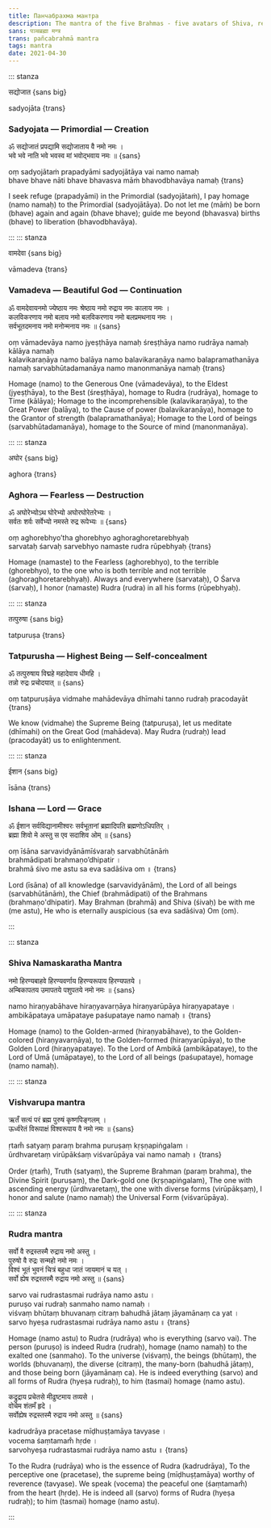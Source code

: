 ```yaml
---
title: Панчабрахма мантра
description: The mantra of the five Brahmas - five avatars of Shiva, responsible for the creation, maintenance, destruction of the Universe, as well as the concealment and revelation of their true nature in it.
sans: पञ्चब्रह्मा मन्त्र
trans: pañcabrahmā mantra
tags: mantra
date: 2021-04-30
---
```


::: stanza

सद्योजात {sans big}

sadyojāta {trans}

### Sadyojata — Primordial — Creation

ॐ सद्योजातं प्रपद्यामि सद्योजाताय वै नमो नमः ।  
भवे भवे नाति भवे भवस्व मां भवोद्भवाय नमः ॥ {sans}

оṃ sadyojātaṁ prapadyāmi sadyojātāya vai namo namaḥ  
bhave bhave nāti bhave bhavasva māṁ bhavodbhavāya namaḥ {trans}

I seek refuge (prapadyāmi) in the Primordial (sadyojātaṁ), I pay homage (namo namaḥ) to the Primordial (sadyojātāya).
Do not let me (māṁ) be born (bhave) again and again (bhave bhave); guide me beyond (bhavasva) births (bhave) to liberation (bhavodbhavāya).

:::
::: stanza

वामदेवा {sans big}

vāmadeva {trans}

### Vamadeva — Beautiful God — Continuation

ॐ वामदेवायनमो ज्येष्ठाय नमः श्रेष्ठाय नमो रुद्राय नमः कालाय नमः ।  
कलविकरणाय नमो बलाय नमो बलविकरणाय नमो बलप्रमथनाय नमः ।  
सर्वभूतदमनाय नमो मनोन्मनाय नमः ॥ {sans}

oṃ vāmadevāya namo jyeṣṭhāya namaḥ śreṣṭhāya namo rudrāya namaḥ kālāya namaḥ  
kalavikaraṇāya namo balāya namo balavikaraṇāya namo balapramathanāya namaḥ
sarvabhūtadamanāya namo manonmanāya namaḥ {trans}

Homage (namo) to the Generous One (vāmadevāya), to the Eldest (jyeṣṭhāya), to the Best (śreṣṭhāya), homage to Rudra (rudrāya), homage to Time (kālāya);
Homage to the incomprehensible (kalavikaraṇāya), to the Great Power (balāya), to the Cause of power (balavikaraṇāya), homage to the Grantor of strength (balapramathanāya);
Homage to the Lord of beings (sarvabhūtadamanāya), homage to the Source of mind (manonmanāya).

:::
::: stanza

अघोर {sans big}

aghora {trans}

### Aghora — Fearless — Destruction

ॐ अघोरेभ्योऽथ घोरेभ्यो अघोरघोरेतरेभ्यः ।  
सर्वतः शर्वः सर्वेभ्यो नमस्ते रुद्र रूपेभ्यः ॥ {sans}

oṃ aghorebhyo’tha ghorebhyo aghoraghoretarebhyaḥ  
sarvataḥ śarvaḥ sarvebhyo namaste rudra rūpebhyaḥ {trans}

Homage (namaste) to the Fearless (aghorebhyo), to the terrible (ghorebhyo), to the one who is both terrible and not terrible (aghoraghoretarebhyaḥ).
Always and everywhere (sarvataḥ), O Śarva (śarvaḥ), I honor (namaste) Rudra (rudra) in all his forms (rūpebhyaḥ).

:::
::: stanza

तत्पुरुषा {sans big}

tatpuruṣa {trans}

### Tatpurusha — Highest Being — Self-concealment

ॐ तत्पुरुषाय विद्महे महादेवाय धीमहि ।  
तन्नो रुद्रः प्रचोदयात् ॥ {sans}

oṃ tatpuruṣāya vidmahe mahādevāya dhīmahi
tanno rudraḥ pracodayāt {trans}

We know (vidmahe) the Supreme Being (tatpuruṣa), let us meditate (dhīmahi) on the Great God (mahādeva).
May Rudra (rudraḥ) lead (pracodayāt) us to enlightenment.

:::
::: stanza

ईशान {sans big}

īsāna {trans}

### Ishana — Lord — Grace

ॐ ईशान सर्वविद्यानामीश्वरः सर्वभूतानां ब्रह्मादिपति ब्रह्मणोऽधिपतिर् ।  
ब्रह्मा शिवो मे अस्तु स एव सदाशिव ओम् ॥ {sans}

oṃ īśāna sarvavidyānāmīśvaraḥ sarvabhūtānāṁ  
brahmādipati brahmaṇo’dhipatir ।  
brahmā śivo me astu sa eva sadāśiva om ॥ {trans}

Lord (īsāna) of all knowledge (sarvavidyānām), the Lord of all beings (sarvabhūtānāṁ), the Chief (brahmādipati) of the Brahmans (brahmaṇo'dhipatir).
May Brahman (brahmā) and Shiva (śivaḥ) be with me (me astu), He who is eternally auspicious (sa eva sadāśiva) Om (om).

:::

::: stanza

### Shiva Namaskaratha Mantra

नमो हिरण्यबाहवे हिरण्यवर्णाय हिरण्यरूपाय हिरण्यपतये ।  
अम्बिकापतय उमापतये पशुपतये नमो नमः ॥ {sans}

namo hiraṇyabāhave hiraṇyavarṇāya hiraṇyarūpāya hiraṇyapataye ।  
ambikāpataya umāpataye paśupataye namo namaḥ ॥ {trans}

Homage (namo) to the Golden-armed (hiraṇyabāhave), to the Golden-colored (hiraṇyavarṇāya), to the Golden-formed (hiraṇyarūpāya), to the Golden Lord (hiraṇyapataye).
To the Lord of Ambikā (ambikāpataye), to the Lord of Umā (umāpataye), to the Lord of all beings (paśupataye), homage (namo namaḥ).

:::
::: stanza

### Vishvarupa mantra

ऋतँ सत्यं परं ब्रह्म पुरुषं कृष्णपिङ्गलम् ।  
ऊर्ध्वरेतं विरूपाक्षं विश्वरूपाय वै नमो नमः ॥ {sans}

ṛtam̐ satyaṃ paraṃ brahma puruṣaṃ kṛṣṇapiṅgalam ।  
ūrdhvaretaṃ virūpākśaṃ viśvarūpāya vai namo namaḥ ॥ {trans}

Order (ṛtam̐), Truth (satyaṃ), the Supreme Brahman (paraṃ brahma), the Divine Spirit (puruṣaṃ), the Dark-gold one (kṛṣṇapiṅgalam),
The one with ascending energy (ūrdhvaretaṃ), the one with diverse forms (virūpākṣaṃ), I honor and salute (namo namaḥ) the Universal Form (viśvarūpāya).

:::
::: stanza

### Rudra mantra

सर्वो वै रुद्रस्तस्मै रुद्राय नमो अस्तु ।  
पुरुषो वै रुद्रः सन्महो नमो नमः ।  
विश्वं भूतं भुवनं चित्रं बहुधा जातं जायमानं च यत् ।  
सर्वो ह्येष रुद्रस्तस्मै रुद्राय नमो अस्तु ॥ {sans}

sarvo vai rudrastasmai rudrāya namo astu ।  
puruṣo vai rudraḥ sanmaho namo namaḥ ।  
viśvaṃ bhūtaṃ bhuvanaṃ citraṃ bahudhā jātaṃ jāyamānaṃ ca yat ।  
sarvo hyeṣa rudrastasmai rudrāya namo astu ॥ {trans}

Homage (namo astu) to Rudra (rudrāya) who is everything (sarvo vai).
The person (puruṣo) is indeed Rudra (rudraḥ), homage (namo namaḥ) to the exalted one (sanmaho).
To the universe (viśvaṃ), the beings (bhūtaṃ), the worlds (bhuvanaṃ), the diverse (citraṃ), the many-born (bahudhā jātaṃ), and those being born (jāyamānaṃ ca).
He is indeed everything (sarvo) and all forms of Rudra (hyeṣa rudraḥ), to him (tasmai) homage (namo astu).

कद्रुद्राय प्रचेतसे मीढुष्टमाय तव्यसे ।  
वोचेम शंतमँ हृदे ।  
सर्वोह्येष रुद्रस्तस्मै रुद्राय नमो अस्तु ॥ {sans}

kadrudrāya pracetase mīḍhuṣṭamāya tavyase ।  
vocema śaṃtamam̐ hṛde ।  
sarvohyeṣa rudrastasmai rudrāya namo astu ॥ {trans}

To the Rudra (rudrāya) who is the essence of Rudra (kadrudrāya),
To the perceptive one (pracetase), the supreme being (mīḍhuṣṭamāya) worthy of reverence (tavyase).
We speak (vocema) the peaceful one (śaṃtamam̐) from the heart (hṛde).
He is indeed all (sarvo) forms of Rudra (hyeṣa rudraḥ); to him (tasmai) homage (namo astu).

:::

<audio-player title="Uma Mohan" file="/audio/mohan.mp3" />
